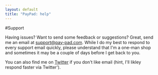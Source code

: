 ```yaml
---
layout: default
title: "PayPad: help"
---
```


#Support

Having issues? Want to send some feedback or suggestions? Great, send me an email at [support@pay-pad.com](mailto:support@pay-pad.com). While I do my best to respond to every support email quickly, please understand that I'm a one-man shop and sometimes it may be a couple of days before I get back to you.

You can also find me on [Twitter](http://www.twitter.com/getpaypad) if you don't like email (hint, I'll likley respond faster via Twitter').